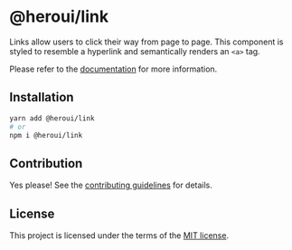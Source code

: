 # @heroui/link

Links allow users to click their way from page to page. This component is styled to resemble a hyperlink and semantically renders an `<a>` tag.

Please refer to the [documentation](https://heroui.com/docs/components/link) for more information.

## Installation

```sh
yarn add @heroui/link
# or
npm i @heroui/link
```

## Contribution

Yes please! See the
[contributing guidelines](https://github.com/heroui-inc/heroui/blob/master/CONTRIBUTING.md)
for details.

## License

This project is licensed under the terms of the
[MIT license](https://github.com/heroui-inc/heroui/blob/master/LICENSE).
